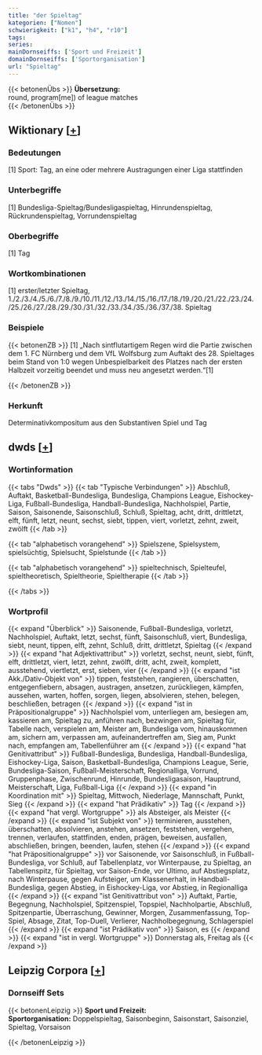 ```yaml
---
title: "der Spieltag"
kategorien: ["Nomen"]
schwierigkeit: ["k1", "h4", "r10"]
tags:
series:
mainDornseiffs: ['Sport und Freizeit']
domainDornseiffs: ['Sportorganisation']
url: "Spieltag"
---
```


{{< betonenÜbs >}}
**Übersetzung:**  
round, program[me]) of league matches  
{{< /betonenÜbs >}}

## Wiktionary [[+](https://de.wiktionary.org/wiki/Spieltag)]

### Bedeutungen
[1] Sport: Tag, an eine oder mehrere Austragungen einer Liga stattfinden  

### Unterbegriffe
[1] Bundesliga-Spieltag/Bundesligaspieltag, Hinrundenspieltag, Rückrundenspieltag, Vorrundenspieltag  

### Oberbegriffe
[1] Tag  

### Wortkombinationen
[1] erster/letzter Spieltag, 1./2./3./4./5./6./7./8./9./10./11./12./13./14./15./16./17./18./19./20./21./22./23./24./25./26./27./28./29./30./31./32./33./34./35./36./37./38. Spieltag  

### Beispiele
{{< betonenZB >}}
[1] „Nach sintflutartigem Regen wird die Partie zwischen dem 1. FC Nürnberg und dem VfL Wolfsburg zum Auftakt des 28. Spieltages beim Stand von 1:0 wegen Unbespielbarkeit des Platzes nach der ersten Halbzeit vorzeitig beendet und muss neu angesetzt werden.“[1]  

{{< /betonenZB >}}
### Herkunft
Determinativkompositum aus den Substantiven Spiel und Tag  



## dwds [[+](https://www.dwds.de/wb/Spieltag)]

### Wortinformation
{{< tabs "Dwds" >}}
{{< tab "Typische Verbindungen" >}}
Abschluß, Auftakt, Basketball-Bundesliga, Bundesliga, Champions League, Eishockey-Liga, Fußball-Bundesliga, Handball-Bundesliga, Nachholspiel, Partie, Saison, Saisonende, Saisonschluß, Schluß, Spieltag, acht, dritt, drittletzt, elft, fünft, letzt, neunt, sechst, siebt, tippen, viert, vorletzt, zehnt, zweit, zwölft
{{< /tab >}}

{{< tab "alphabetisch vorangehend" >}}
Spielszene, Spielsystem, spielsüchtig, Spielsucht, Spielstunde
{{< /tab >}}

{{< tab "alphabetisch vorangehend" >}}
spieltechnisch, Spielteufel, spieltheoretisch, Spieltheorie, Spieltherapie
{{< /tab >}}

{{< /tabs >}}

### Wortprofil
{{< expand "Überblick" >}} Saisonende, Fußball-Bundesliga, vorletzt, Nachholspiel, Auftakt, letzt, sechst, fünft, Saisonschluß, viert, Bundesliga, siebt, neunt, tippen, elft, zehnt, Schluß, dritt, drittletzt, Spieltag {{< /expand >}}
{{< expand "hat Adjektivattribut" >}} vorletzt, sechst, neunt, siebt, fünft, elft, drittletzt, viert, letzt, zehnt, zwölft, dritt, acht, zweit, komplett, ausstehend, viertletzt, erst, sieben, vier {{< /expand >}}
{{< expand "ist Akk./Dativ-Objekt von" >}} tippen, feststehen, rangieren, überschatten, entgegenfiebern, absagen, austragen, ansetzen, zurückliegen, kämpfen, aussehen, warten, hoffen, sorgen, liegen, absolvieren, stehen, belegen, beschließen, betragen {{< /expand >}}
{{< expand "ist in Präpositionalgruppe" >}} Nachholspiel vom, unterliegen am, besiegen am, kassieren am, Spieltag zu, anführen nach, bezwingen am, Spieltag für, Tabelle nach, verspielen am, Meister am, Bundesliga vom, hinauskommen am, sichern am, verpassen am, aufeinandertreffen am, Sieg am, Punkt nach, empfangen am, Tabellenführer am {{< /expand >}}
{{< expand "hat Genitivattribut" >}} Fußball-Bundesliga, Bundesliga, Handball-Bundesliga, Eishockey-Liga, Saison, Basketball-Bundesliga, Champions League, Serie, Bundesliga-Saison, Fußball-Meisterschaft, Regionalliga, Vorrund, Gruppenphase, Zwischenrund, Hinrunde, Bundesligasaison, Hauptrund, Meisterschaft, Liga, Fußball-Liga {{< /expand >}}
{{< expand "in Koordination mit" >}} Spieltag, Mittwoch, Niederlage, Mannschaft, Punkt, Sieg {{< /expand >}}
{{< expand "hat Prädikativ" >}} Tag {{< /expand >}}
{{< expand "hat vergl. Wortgruppe" >}} als Absteiger, als Meister {{< /expand >}}
{{< expand "ist Subjekt von" >}} terminieren, ausstehen, überschatten, absolvieren, anstehen, ansetzen, feststehen, vergehen, trennen, verlaufen, stattfinden, enden, prägen, beweisen, ausfallen, abschließen, bringen, beenden, laufen, stehen {{< /expand >}}
{{< expand "hat Präpositionalgruppe" >}} vor Saisonende, vor Saisonschluß, in Fußball-Bundesliga, vor Schluß, auf Tabellenplatz, vor Winterpause, zu Spieltag, an Tabellenspitz, für Spieltag, vor Saison-Ende, vor Ultimo, auf Abstiegsplatz, nach Winterpause, gegen Aufsteiger, um Klassenerhalt, in Handball-Bundesliga, gegen Abstieg, in Eishockey-Liga, vor Abstieg, in Regionalliga {{< /expand >}}
{{< expand "ist Genitivattribut von" >}} Auftakt, Partie, Begegnung, Nachholspiel, Spitzenspiel, Topspiel, Nachholpartie, Abschluß, Spitzenpartie, Überraschung, Gewinner, Morgen, Zusammenfassung, Top-Spiel, Absage, Zitat, Top-Duell, Verlierer, Nachholbegegnung, Schlagerspiel {{< /expand >}}
{{< expand "ist Prädikativ von" >}} Saison, es {{< /expand >}}
{{< expand "ist in vergl. Wortgruppe" >}} Donnerstag als, Freitag als {{< /expand >}}

## Leipzig Corpora [[+](https://corpora.uni-leipzig.de/en/res?word=Spieltag&corpusId=deu_newscrawl-public_2018)]

### Dornseiff Sets
{{< betonenLeipzig >}}
**Sport und Freizeit:**  
**Sportorganisation:** Doppelspieltag, Saisonbeginn, Saisonstart, Saisonziel, Spieltag, Vorsaison  

{{< /betonenLeipzig >}}
